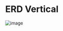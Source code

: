 # ERD Vertical
![image](https://user-images.githubusercontent.com/90379312/228782134-3129224a-99e3-4aba-9142-9ed53ed1e2a4.png)

